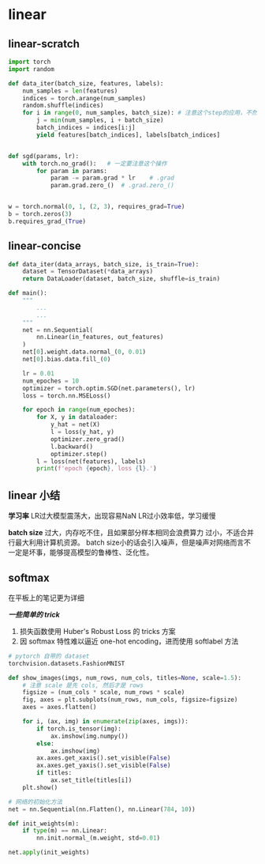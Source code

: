 # linear

## linear-scratch

```python
import torch
import random

def data_iter(batch_size, features, labels):
    num_samples = len(features)
    indices = torch.arange(num_samples)
    random.shuffle(indices)
    for i in range(0, num_samples, batch_size): # 注意这个step的应用，不然很麻烦
        j = min(num_samples, i + batch_size)
        batch_indices = indices[i:j]
        yield features[batch_indices], labels[batch_indices]


def sgd(params, lr):
    with torch.no_grad():   # 一定要注意这个操作
        for param in params:
            param -= param.grad * lr    # .grad
            param.grad.zero_()  # .grad.zero_()


w = torch.normal(0, 1, (2, 3), requires_grad=True)
b = torch.zeros(3)
b.requires_grad_(True)
```

## linear-concise

```python
def data_iter(data_arrays, batch_size, is_train=True):
    dataset = TensorDataset(*data_arrays)
    return DataLoader(dataset, batch_size, shuffle=is_train)

def main():
    """
        ...
        ...
    """
    net = nn.Sequential(
        nn.Linear(in_features, out_features)
    )
    net[0].weight.data.normal_(0, 0.01)
    net[0].bias.data.fill_(0)

    lr = 0.01
    num_epoches = 10
    optimizer = torch.optim.SGD(net.parameters(), lr)
    loss = torch.nn.MSELoss()

    for epoch in range(num_epoches):
        for X, y in dataloader:
            y_hat = net(X)
            l = loss(y_hat, y)
            optimizer.zero_grad()
            l.backward()
            optimizer.step()
        l = loss(net(features), labels)
        print(f'epoch {epoch}, loss {l}.')
```

## linear 小结

**学习率**
LR过大模型震荡大，出现容易NaN
LR过小效率低，学习缓慢

**batch size**
过大，内存吃不住，且如果部分样本相同会浪费算力
过小，不适合并行最大利用计算机资源。
batch size小的话会引入噪声，但是噪声对网络而言不一定是坏事，能够提高模型的鲁棒性、泛化性。

## softmax

在平板上的笔记更为详细

***一些简单的 trick***

1. 损失函数使用 Huber's Robust Loss 的 tricks 方案
2. 因 softmax 特性难以逼近 one-hot encoding，进而使用 softlabel 方法

```python
# pytorch 自带的 dataset
torchvision.datasets.FashionMNIST

def show_images(imgs, num_rows, num_cols, titles=None, scale=1.5):
    # 注意 scale 是先 cols, 然后才是 rows
    figsize = (num_cols * scale, num_rows * scale)
    fig, axes = plt.subplots(num_rows, num_cols, figsize=figsize)
    axes = axes.flatten()

    for i, (ax, img) in enumerate(zip(axes, imgs)):
        if torch.is_tensor(img):
            ax.imshow(img.numpy())
        else:
            ax.imshow(img)
        ax.axes.get_xaxis().set_visible(False)
        ax.axes.get_yaxis().set_visible(False)
        if titles:
            ax.set_title(titles[i])
    plt.show()

# 网络的初始化方法
net = nn.Sequential(nn.Flatten(), nn.Linear(784, 10))

def init_weights(m):
    if type(m) == nn.Linear:
        nn.init.normal_(m.weight, std=0.01)

net.apply(init_weights)
```





